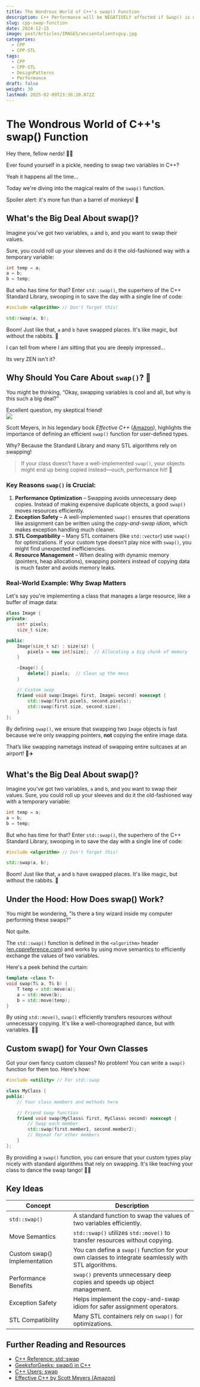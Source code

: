```yaml
---
title: The Wondrous World of C++'s swap() Function
description: C++ Performance will be NEGATIVELY affected if Swap() is not done right
slug: cpp-swap-function
date: 2024-12-15
image: post/Articles/IMAGES/ancientalientsguy.jpg
categories:
  - CPP
  - CPP-STL
tags:
  - CPP
  - CPP-STL
  - DesignPatterns
  - Performance
draft: false
weight: 30
lastmod: 2025-02-09T23:36:20.072Z
---
```

# The Wondrous World of C++'s swap() Function

Hey there, fellow nerds! 🧑‍💻

Ever found yourself in a pickle, needing to swap two variables in C++?

Yeah it happens all the time...

Today we're diving into the magical realm of the `swap()` function.

Spoiler alert: it's more fun than a barrel of monkeys! 🐒

## What's the Big Deal About swap()?

Imagine you've got two variables, `a` and `b`, and you want to swap their values.

Sure, you could roll up your sleeves and do it the old-fashioned way with a temporary variable:

```cpp
int temp = a;
a = b;
b = temp;
```

But who has time for that? Enter `std::swap()`, the superhero of the C++ Standard Library, swooping in to save the day with a single line of code:

```cpp
#include <algorithm> // Don't forget this!

std::swap(a, b);
```

Boom! Just like that, `a` and `b` have swapped places. It's like magic, but without the rabbits. 🐇

I can tell from where I am sitting that you are deeply impressed...

Its very ZEN isn't it?

## Why Should You Care About `swap()`? 🤔

You might be thinking, “Okay, swapping variables is cool and all, but why is this such a big deal?”

Excellent question, my skeptical friend!\
![](/post/Articles/IMAGES/ancientalientsguy.jpg)

Scott Meyers, in his legendary book *Effective C++* ([Amazon](https://www.amazon.com/Effective-Specific-Improve-Programs-Designs/dp/0321334876)), highlights the importance of defining an efficient `swap()` function for user-defined types.

Why? Because the Standard Library and many STL algorithms rely on swapping!

> If your class doesn’t have a well-implemented `swap()`, your objects might end up being copied instead—ouch, performance hit! 🚨

### Key Reasons `swap()` is Crucial:

1. **Performance Optimization** – Swapping avoids unnecessary deep copies. Instead of making expensive duplicate objects, a good `swap()` moves resources efficiently.
2. **Exception Safety** – A well-implemented `swap()` ensures that operations like assignment can be written using the *copy-and-swap idiom*, which makes exception handling much cleaner.
3. **STL Compatibility** – Many STL containers (like `std::vector`) use `swap()` for optimizations. If your custom type doesn’t play nice with `swap()`, you might find unexpected inefficiencies.
4. **Resource Management** – When dealing with dynamic memory (pointers, heap allocations), swapping pointers instead of copying data is much faster and avoids memory leaks.

### Real-World Example: Why Swap Matters

Let's say you're implementing a class that manages a large resource, like a buffer of image data:

```cpp
class Image {
private:
    int* pixels;
    size_t size;

public:
    Image(size_t sz) : size(sz) {
        pixels = new int[size];  // Allocating a big chunk of memory
    }

    ~Image() {
        delete[] pixels;  // Clean up the mess
    }

    // Custom swap
    friend void swap(Image& first, Image& second) noexcept {
        std::swap(first.pixels, second.pixels);
        std::swap(first.size, second.size);
    }
};
```

By defining `swap()`, we ensure that swapping two `Image` objects is fast because we’re only swapping pointers, **not** copying the entire image data.

That’s like swapping nametags instead of swapping entire suitcases at an airport! 🛄✈️

## What's the Big Deal About swap()?

Imagine you've got two variables, `a` and `b`, and you want to swap their values. Sure, you could roll up your sleeves and do it the old-fashioned way with a temporary variable:

```cpp
int temp = a;
a = b;
b = temp;
```

But who has time for that? Enter `std::swap()`, the superhero of the C++ Standard Library, swooping in to save the day with a single line of code:

```cpp
#include <algorithm> // Don't forget this!

std::swap(a, b);
```

Boom! Just like that, `a` and `b` have swapped places. It's like magic, but without the rabbits. 🐇

## Under the Hood: How Does swap() Work?

You might be wondering, "Is there a tiny wizard inside my computer performing these swaps?"

Not quite.

The `std::swap()` function is defined in the `<algorithm>` header ([en.cppreference.com](https://en.cppreference.com/w/cpp/algorithm/swap)) and works by using move semantics to efficiently exchange the values of two variables.

Here's a peek behind the curtain:

```cpp
template <class T>
void swap(T& a, T& b) {
    T temp = std::move(a);
    a = std::move(b);
    b = std::move(temp);
}
```

By using `std::move()`, `swap()` efficiently transfers resources without unnecessary copying. It's like a well-choreographed dance, but with variables. 💃🕺

## Custom swap() for Your Own Classes

Got your own fancy custom classes? No problem! You can write a `swap()` function for them too. Here's how:

```cpp
#include <utility> // For std::swap

class MyClass {
public:
    // Your class members and methods here

    // Friend swap function
    friend void swap(MyClass& first, MyClass& second) noexcept {
        // Swap each member
        std::swap(first.member1, second.member2);
        // Repeat for other members
    }
};
```

By providing a `swap()` function, you can ensure that your custom types play nicely with standard algorithms that rely on swapping. It's like teaching your class to dance the swap tango! 💃🕺

## Key Ideas

| Concept                      | Description                                                                                          |
| ---------------------------- | ---------------------------------------------------------------------------------------------------- |
| `std::swap()`                | A standard function to swap the values of two variables efficiently.                                 |
| Move Semantics               | `std::swap()` utilizes `std::move()` to transfer resources without copying.                          |
| Custom swap() Implementation | You can define a `swap()` function for your own classes to integrate seamlessly with STL algorithms. |
| Performance Benefits         | `swap()` prevents unnecessary deep copies and speeds up object management.                           |
| Exception Safety             | Helps implement the copy-and-swap idiom for safer assignment operators.                              |
| STL Compatibility            | Many STL containers rely on `swap()` for optimizations.                                              |

## Further Reading and Resources

* [C++ Reference: std::swap](https://en.cppreference.com/w/cpp/algorithm/swap)
* [GeeksforGeeks: swap() in C++](https://www.geeksforgeeks.org/swap-in-cpp/)
* [C++ Users: swap](https://cplusplus.com/reference/algorithm/swap/)
* [Effective C++ by Scott Meyers (Amazon)](https://www.amazon.com/Effective-Specific-Improve-Programs-Designs/dp/0321334876)
